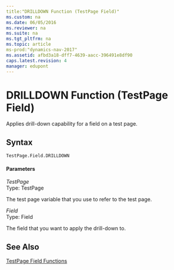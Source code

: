 ```yaml
---
title:"DRILLDOWN Function (TestPage Field)"
ms.custom: na
ms.date: 06/05/2016
ms.reviewer: na
ms.suite: na
ms.tgt_pltfrm: na
ms.topic: article
ms-prod:"dynamics-nav-2017"
ms.assetid: afbd3a18-dff7-4639-aacc-396491e8df90
caps.latest.revision: 4
manager: edupont
---
```

# DRILLDOWN Function (TestPage Field)
Applies drill\-down capability for a field on a test page.  
  
## Syntax  
  
```  
TestPage.Field.DRILLDOWN  
```  
  
#### Parameters  
 *TestPage*  
 Type: TestPage  
  
 The test page variable that you use to refer to the test page.  
  
 *Field*  
 Type: Field  
  
 The field that you want to apply the drill\-down to.  
  
## See Also  
 [TestPage Field Functions](TestPage-Field-Functions.md)